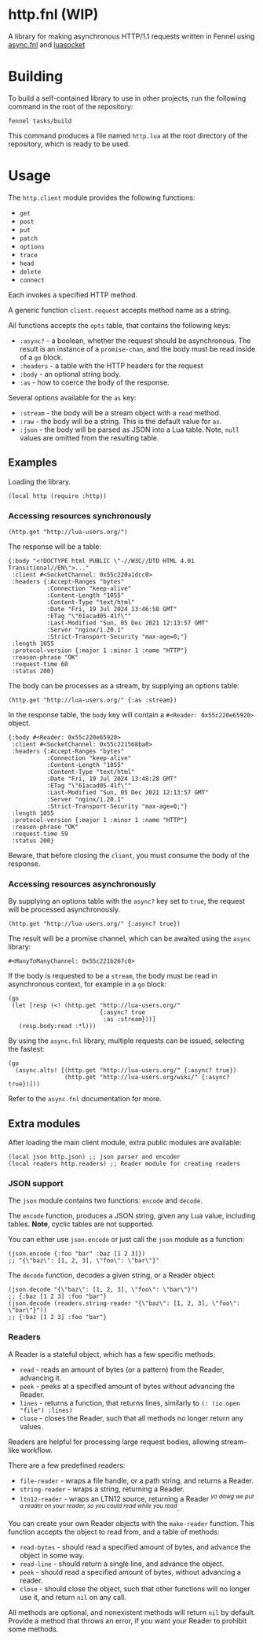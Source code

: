 # http.fnl (WIP)

A library for making asynchronous HTTP/1.1 requests written in Fennel using [async.fnl][1] and [luasocket][2]

# Building

To build a self-contained library to use in other projects, run the following command in the root of the repository:

    fennel tasks/build

This command produces a file named `http.lua` at the root directory of the repository, which is ready to be used.

# Usage

The `http.client` module provides the following functions:

- `get`
- `post`
- `put`
- `patch`
- `options`
- `trace`
- `head`
- `delete`
- `connect`

Each invokes a specified HTTP method.

A generic function `client.request` accepts method name as a string.

All functions accepts the `opts` table, that contains the following keys:

- `:async?` - a boolean, whether the request should be asynchronous.
  The result is an instance of a `promise-chan`, and the body must
  be read inside of a `go` block.
- `:headers` - a table with the HTTP headers for the request
- `:body` - an optional string body.
- `:as` - how to coerce the body of the response.

Several options available for the `as` key:

- `:stream` - the body will be a stream object with a `read` method.
- `:raw` - the body will be a string.
  This is the default value for `as`.
- `:json` - the body will be parsed as JSON into a Lua table.
  Note, `null` values are omitted from the resulting table.

## Examples

Loading the library.

```fennel
(local http (require :http))
```

### Accessing resources synchronously

```fennel
(http.get "http://lua-users.org/")
```

The response will be a table:

```fennel
{:body "<!DOCTYPE html PUBLIC \"-//W3C//DTD HTML 4.01 Transitional//EN\">..."
 :client #<SocketChannel: 0x55c220a1dcc0>
 :headers {:Accept-Ranges "bytes"
           :Connection "keep-alive"
           :Content-Length "1055"
           :Content-Type "text/html"
           :Date "Fri, 19 Jul 2024 13:46:58 GMT"
           :ETag "\"61acad05-41f\""
           :Last-Modified "Sun, 05 Dec 2021 12:13:57 GMT"
           :Server "nginx/1.20.1"
           :Strict-Transport-Security "max-age=0;"}
 :length 1055
 :protocol-version {:major 1 :minor 1 :name "HTTP"}
 :reason-phrase "OK"
 :request-time 60
 :status 200}
```

The body can be processes as a stream, by supplying an options table:

```fennel
(http.get "http://lua-users.org/" {:as :stream})
```

In the response table, the `body` key will contain a `#<Reader: 0x55c220e65920>` object.

```fennel
{:body #<Reader: 0x55c220e65920>
 :client #<SocketChannel: 0x55c221568ba0>
 :headers {:Accept-Ranges "bytes"
           :Connection "keep-alive"
           :Content-Length "1055"
           :Content-Type "text/html"
           :Date "Fri, 19 Jul 2024 13:48:28 GMT"
           :ETag "\"61acad05-41f\""
           :Last-Modified "Sun, 05 Dec 2021 12:13:57 GMT"
           :Server "nginx/1.20.1"
           :Strict-Transport-Security "max-age=0;"}
 :length 1055
 :protocol-version {:major 1 :minor 1 :name "HTTP"}
 :reason-phrase "OK"
 :request-time 59
 :status 200}
```

Beware, that before closing the `client`, you must consume the body of the response.

### Accessing resources asynchronously

By supplying an options table with the `async?` key set to `true`, the request will be processed asynchronously.

```fennel
(http.get "http://lua-users.org/" {:async? true})
```

The result will be a promise channel, which can be awaited using the `async` library:

```fennel
#<ManyToManyChannel: 0x55c221b267c0>
```

If the body is requested to be a `stream`, the body must be read in asynchronous context, for example in a `go` block:

```fennel
(go
 (let [resp (<! (http.get "http://lua-users.org/"
                          {:async? true
                           :as :stream}))]
   (resp.body:read :*l)))
```

By using the `async.fnl` library, multiple requests can be issued, selecting the fastest:

```fennel
(go
  (async.alts! [(http.get "http://lua-users.org/" {:async? true})
                (http.get "http://lua-users.org/wiki/" {:async? true})]))
```

Refer to the `async.fnl` documentation for more.

## Extra modules

After loading the main client module, extra public modules are available:

```fennel
(local json http.json) ;; json parser and encoder
(local readers http.readers) ;; Reader module for creating readers
```

### JSON support

The `json` module contains two functions: `encode` and `decode`.

The `encode` function, produces a JSON string, given any Lua value, including tables.
**Note**, cyclic tables are not supported.

You can either use `json.encode` or just call the `json` module as a function:

```fennel
(json.encode {:foo "bar" :baz [1 2 3]})
;; "{\"baz\": [1, 2, 3], \"foo\": \"bar\"}"
```

The `decode` function, decodes a given string, or a Reader object:

```fennel
(json.decode "{\"baz\": [1, 2, 3], \"foo\": \"bar\"}")
;; {:baz [1 2 3] :foo "bar"}
(json.decode (readers.string-reader "{\"baz\": [1, 2, 3], \"foo\": \"bar\"}"))
;; {:baz [1 2 3] :foo "bar"}
```

### Readers

A Reader is a stateful object, which has a few specific methods:

- `read` - reads an amount of bytes (or a pattern) from the Reader, advancing it.
- `peek` - peeks at a specified amount of bytes without advancing the Reader.
- `lines` - returns a function, that returns lines, similarly to `(: (io.open "file") :lines)`
- `close` - closes the Reader, such that all methods no longer return any values.

Readers are helpful for processing large request bodies, allowing stream-like workflow.

There are a few predefined readers:

- `file-reader` - wraps a file handle, or a path string, and returns a Reader.
- `string-reader` - wraps a string, returning a Reader.
- `ltn12-reader` - wraps an LTN12 source, returning a Reader <sup><i>yo dawg we put a reader on your reader, so you could read while you read</i></sup>.

You can create your own Reader objects with the `make-reader` function.
This function accepts the object to read from, and a table of methods:

- `read-bytes` - should read a specified amount of bytes, and advance the object in some way.
- `read-line` - should return a single line, and advance the object.
- `peek` - should read a specified amount of bytes, without advancing a reader.
- `close` - should close the object, such that other functions will no longer use it, and return `nil` on any call.

All methods are optional, and nonexistent methods will return `nil` by default.
Provide a method that throws an error, if you want your Reader to prohibit some methods.

[1]: https://gitlab.com/andreyorst/async.fnl
[2]: https://w3.impa.br/~diego/software/luasocket/home.html
